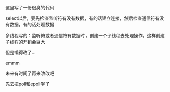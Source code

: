 这里写了一份很臭的代码

select以后，要先检查监听符有没有数据，有的话建立连接，然后检查通信符有没有数据，有的话处理数据

多线程写的：监听符或者通信符有数据时，创建一个子线程去处理操作，这样创建子线程的开销会巨大

但是懒得改了...

emmm

未来有时间了再来改改吧

先去把poll和epoll学了
